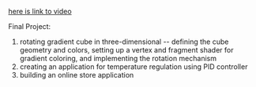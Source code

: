 [here is link to video](https://drive.google.com/file/d/1mU6TGB5uCe3INQ2poJBK1FqlGHqhWVz4/view?usp=sharing)

Final Project:
1. rotating gradient cube in three-dimensional -- defining the cube geometry and colors, setting up a vertex and fragment shader for gradient coloring, and implementing the rotation mechanism
2. creating an application for temperature regulation using PID controller
3. building an online store application
